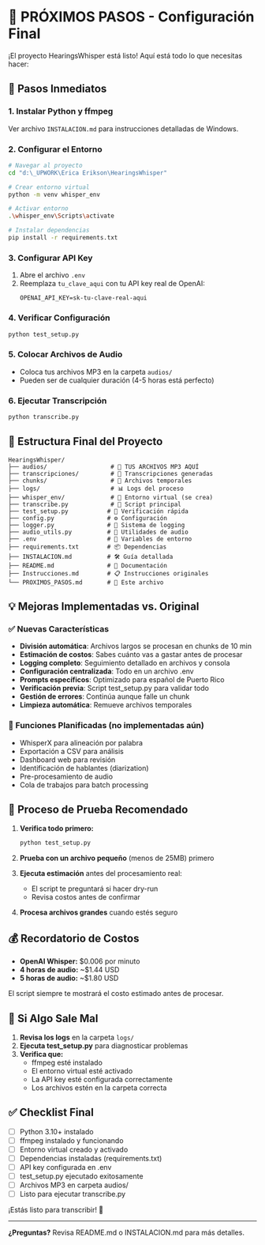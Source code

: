 # 🎯 PRÓXIMOS PASOS - Configuración Final

¡El proyecto HearingsWhisper está listo! Aquí está todo lo que necesitas hacer:

## 🚀 Pasos Inmediatos

### 1. Instalar Python y ffmpeg

Ver archivo `INSTALACION.md` para instrucciones detalladas de Windows.

### 2. Configurar el Entorno

```bash
# Navegar al proyecto
cd "d:\_UPWORK\Erica Erikson\HearingsWhisper"

# Crear entorno virtual
python -m venv whisper_env

# Activar entorno
.\whisper_env\Scripts\activate

# Instalar dependencias
pip install -r requirements.txt
```

### 3. Configurar API Key

1. Abre el archivo `.env`
2. Reemplaza `tu_clave_aqui` con tu API key real de OpenAI:
   ```
   OPENAI_API_KEY=sk-tu-clave-real-aqui
   ```

### 4. Verificar Configuración

```bash
python test_setup.py
```

### 5. Colocar Archivos de Audio

- Coloca tus archivos MP3 en la carpeta `audios/`
- Pueden ser de cualquier duración (4-5 horas está perfecto)

### 6. Ejecutar Transcripción

```bash
python transcribe.py
```

## 📁 Estructura Final del Proyecto

```
HearingsWhisper/
├── audios/                  # 🎵 TUS ARCHIVOS MP3 AQUÍ
├── transcripciones/         # 📄 Transcripciones generadas
├── chunks/                  # 🔧 Archivos temporales
├── logs/                    # 📊 Logs del proceso
├── whisper_env/             # 🐍 Entorno virtual (se crea)
├── transcribe.py            # 🚀 Script principal
├── test_setup.py           # 🧪 Verificación rápida
├── config.py               # ⚙️ Configuración
├── logger.py               # 📝 Sistema de logging
├── audio_utils.py          # 🎵 Utilidades de audio
├── .env                    # 🔑 Variables de entorno
├── requirements.txt        # 📦 Dependencias
├── INSTALACION.md          # 🛠️ Guía detallada
├── README.md               # 📖 Documentación
├── Instrucciones.md        # 📋 Instrucciones originales
└── PROXIMOS_PASOS.md       # 🎯 Este archivo
```

## 💡 Mejoras Implementadas vs. Original

### ✅ Nuevas Características

- **División automática**: Archivos largos se procesan en chunks de 10 min
- **Estimación de costos**: Sabes cuánto vas a gastar antes de procesar
- **Logging completo**: Seguimiento detallado en archivos y consola
- **Configuración centralizada**: Todo en un archivo .env
- **Prompts específicos**: Optimizado para español de Puerto Rico
- **Verificación previa**: Script test_setup.py para validar todo
- **Gestión de errores**: Continúa aunque falle un chunk
- **Limpieza automática**: Remueve archivos temporales

### 🔄 Funciones Planificadas (no implementadas aún)

- WhisperX para alineación por palabra
- Exportación a CSV para análisis
- Dashboard web para revisión
- Identificación de hablantes (diarization)
- Pre-procesamiento de audio
- Cola de trabajos para batch processing

## 🧪 Proceso de Prueba Recomendado

1. **Verifica todo primero:**

   ```bash
   python test_setup.py
   ```

2. **Prueba con un archivo pequeño** (menos de 25MB) primero

3. **Ejecuta estimación** antes del procesamiento real:

   - El script te preguntará si hacer dry-run
   - Revisa costos antes de confirmar

4. **Procesa archivos grandes** cuando estés seguro

## 💰 Recordatorio de Costos

- **OpenAI Whisper:** $0.006 por minuto
- **4 horas de audio:** ~$1.44 USD
- **5 horas de audio:** ~$1.80 USD

El script siempre te mostrará el costo estimado antes de procesar.

## 🚨 Si Algo Sale Mal

1. **Revisa los logs** en la carpeta `logs/`
2. **Ejecuta test_setup.py** para diagnosticar problemas
3. **Verifica que:**
   - ffmpeg esté instalado
   - El entorno virtual esté activado
   - La API key esté configurada correctamente
   - Los archivos estén en la carpeta correcta

## ✅ Checklist Final

- [ ] Python 3.10+ instalado
- [ ] ffmpeg instalado y funcionando
- [ ] Entorno virtual creado y activado
- [ ] Dependencias instaladas (requirements.txt)
- [ ] API key configurada en .env
- [ ] test_setup.py ejecutado exitosamente
- [ ] Archivos MP3 en carpeta audios/
- [ ] Listo para ejecutar transcribe.py

¡Estás listo para transcribir! 🎉

---

**¿Preguntas?** Revisa README.md o INSTALACION.md para más detalles.

